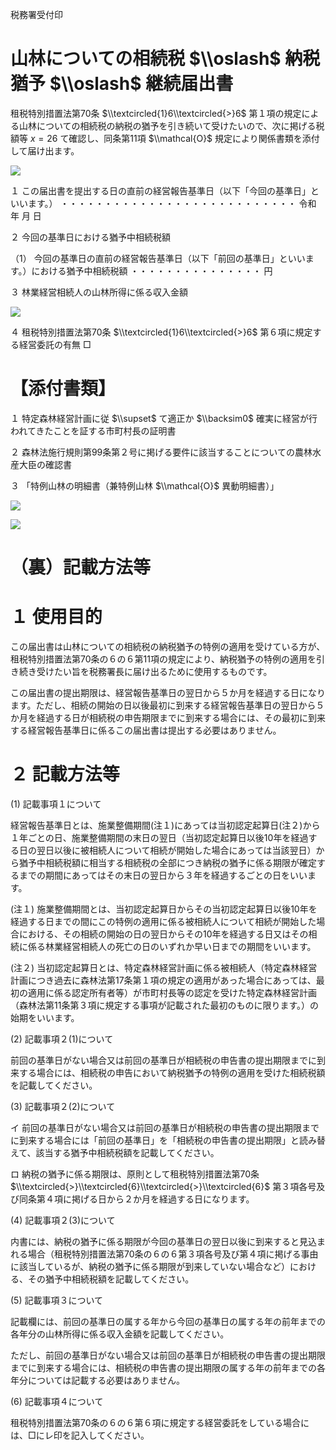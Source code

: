 税務署受付印

# 山林についての相続税 $\\oslash$ 納税猶予 $\\oslash$ 継続届出書

租税特別措置法第70条 $\\textcircled{1}6\\textcircled{>}6$ 第１項の規定による山林についての相続税の納税の猶予を引き続いて受けたいので、次に掲げる税額等 $x=26$ て確認し、同条第11項 $\\mathcal{O}$ 規定により関係書類を添付して届け出ます。

![](https://www.nta.go.jp/tmp/df723709-642d-4f55-8416-3bb55b969123/images/ee3ad5b33485b91e79f0e4138bbe25646208a48b9d0ebc0756c96c759e9a73b4.jpg)

１ この届出書を提出する日の直前の経営報告基準日（以下「今回の基準日」といいます。） ・・・・・・・・・・・・・・・・・・・・・・・・・・・ 令和 年 月 日

２ 今回の基準日における猶予中相続税額

（1） 今回の基準日の直前の経営報告基準日（以下「前回の基準日」といいます。）における猶予中相続税額 ・・・・・・・・・・・・・・・ 円

３ 林業経営相続人の山林所得に係る収入金額

![](https://www.nta.go.jp/tmp/df723709-642d-4f55-8416-3bb55b969123/images/6445e6fedfbb13fb2934746409fb9c4537ada576ced9e35d03445c6b7a2a0d2c.jpg)

４ 租税特別措置法第70条 $\\textcircled{1}6\\textcircled{>}6$ 第６項に規定する経営委託の有無 □

# 【添付書類】

１ 特定森林経営計画に従 $\\supset$ て適正か $\\backsim0$ 確実に経営が行われてきたことを証する市町村長の証明書

２ 森林法施行規則第99条第２号に掲げる要件に該当することについての農林水産大臣の確認書

３ 「特例山林の明細書（兼特例山林 $\\mathcal{O}$ 異動明細書）」

![](https://www.nta.go.jp/tmp/df723709-642d-4f55-8416-3bb55b969123/images/4484a3dfc126aa79e86fbf090a01422735a0be0836997f857e724a5b0caef102.jpg)

![](https://www.nta.go.jp/tmp/df723709-642d-4f55-8416-3bb55b969123/images/64d4ec2f0f0a728e8a572aa88aff3a891badd0c0049e172fca9445199060cd3f.jpg)

# （裏）記載方法等

# １ 使用目的

この届出書は山林についての相続税の納税猶予の特例の適用を受けている方が、租税特別措置法第70条の６の６第11項の規定により、納税猶予の特例の適用を引き続き受けたい旨を税務署長に届け出るために使用するものです。

この届出書の提出期限は、経営報告基準日の翌日から５か月を経過する日になります。ただし、相続の開始の日以後最初に到来する経営報告基準日の翌日から５か月を経過する日が相続税の申告期限までに到来する場合には、その最初に到来する経営報告基準日に係るこの届出書は提出する必要はありません。

# ２ 記載方法等

(1) 記載事項１について

経営報告基準日とは、施業整備期間(注１)にあっては当初認定起算日(注２)から１年ごとの日、施業整備期間の末日の翌日（当初認定起算日以後10年を経過する日の翌日以後に被相続人について相続が開始した場合にあっては当該翌日）から猶予中相続税額に相当する相続税の全部につき納税の猶予に係る期限が確定するまでの期間にあってはその末日の翌日から３年を経過するごとの日をいいます。

(注１) 施業整備期間とは、当初認定起算日からその当初認定起算日以後10年を経過する日までの間にこの特例の適用に係る被相続人について相続が開始した場合における、その相続の開始の日の翌日からその10年を経過する日又はその相続に係る林業経営相続人の死亡の日のいずれか早い日までの期間をいいます。

(注２) 当初認定起算日とは、特定森林経営計画に係る被相続人（特定森林経営計画につき過去に森林法第17条第１項の規定の適用があった場合にあっては、最初の適用に係る認定所有者等）が市町村長等の認定を受けた特定森林経営計画（森林法第11条第３項に規定する事項が記載された最初のものに限ります。）の始期をいいます。

(2) 記載事項２(1)について

前回の基準日がない場合又は前回の基準日が相続税の申告書の提出期限までに到来する場合には、相続税の申告において納税猶予の特例の適用を受けた相続税額を記載してください。

(3) 記載事項２(2)について

イ 前回の基準日がない場合又は前回の基準日が相続税の申告書の提出期限までに到来する場合には「前回の基準日」を「相続税の申告書の提出期限」と読み替えて、該当する猶予中相続税額を記載してください。

ロ 納税の猶予に係る期限は、原則として租税特別措置法第70条 $\\textcircled{>}\\textcircled{6}\\textcircled{>}\\textcircled{6}$ 第３項各号及び同条第４項に掲げる日から２か月を経過する日になります。

(4) 記載事項２(3)について

内書には、納税の猶予に係る期限が今回の基準日の翌日以後に到来すると見込まれる場合（租税特別措置法第70条の６の６第３項各号及び第４項に掲げる事由に該当しているが、納税の猶予に係る期限が到来していない場合など）における、その猶予中相続税額を記載してください。

(5) 記載事項３について

記載欄には、前回の基準日の属する年から今回の基準日の属する年の前年までの各年分の山林所得に係る収入金額を記載してください。

ただし、前回の基準日がない場合又は前回の基準日が相続税の申告書の提出期限までに到来する場合には、相続税の申告書の提出期限の属する年の前年までの各年分については記載する必要はありません。

(6) 記載事項４について

租税特別措置法第70条の６の６第６項に規定する経営委託をしている場合には、□にレ印を記入してください。
